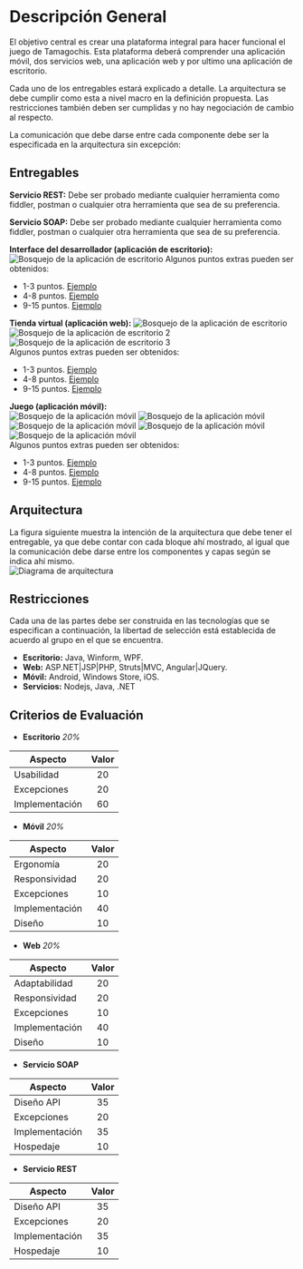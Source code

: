 # Descripción General

El objetivo central es crear una plataforma integral para hacer funcional el juego de Tamagochis. Esta plataforma deberá comprender una aplicación móvil, dos servicios web, una aplicación web y por ultimo una aplicación de escritorio.

Cada uno de los entregables estará explicado a detalle. La arquitectura se debe cumplir como esta a nivel macro en la definición propuesta. Las restricciones también deben ser cumplidas y no hay negociación de cambio al respecto.

La comunicación que debe darse entre cada componente debe ser la especificada en la arquitectura sin excepción: 

## Entregables

**Servicio REST:** Debe ser probado mediante cualquier herramienta como fiddler, postman o cualquier otra herramienta que sea de su preferencia.

**Servicio SOAP:** Debe ser probado mediante cualquier herramienta como fiddler, postman o cualquier otra herramienta que sea de su preferencia.

**Interface del desarrollador (aplicación de escritorio):** 
![Bosquejo de la aplicación de escritorio](http://xpesdcompany-001-site3.ctempurl.com/sites/cetys/clases/sd/tw01.png)
Algunos puntos extras pueden ser obtenidos:
* 1-3 puntos. [Ejemplo](http://xpesdcompany-001-site3.ctempurl.com/sites/cetys/clases/sd/tw_d01.png)
* 4-8 puntos. [Ejemplo](http://xpesdcompany-001-site3.ctempurl.com/sites/cetys/clases/sd/tw_d02.png)
* 9-15 puntos. [Ejemplo](http://xpesdcompany-001-site3.ctempurl.com/sites/cetys/clases/sd/tw_d03.gif)

**Tienda virtual (aplicación web):**
![Bosquejo de la aplicación de escritorio](http://xpesdcompany-001-site3.ctempurl.com/sites/cetys/clases/sd/ts01.png)
![Bosquejo de la aplicación de escritorio 2](http://xpesdcompany-001-site3.ctempurl.com/sites/cetys/clases/sd/ts02.png)
![Bosquejo de la aplicación de escritorio 3](http://xpesdcompany-001-site3.ctempurl.com/sites/cetys/clases/sd/ts03.png)   
Algunos puntos extras pueden ser obtenidos:
* 1-3 puntos. [Ejemplo](http://xpesdcompany-001-site3.ctempurl.com/sites/cetys/clases/sd/TS_D01.png)
* 4-8 puntos. [Ejemplo](http://xpesdcompany-001-site3.ctempurl.com/sites/cetys/clases/sd/TS_D02.png)
* 9-15 puntos. [Ejemplo](http://xpesdcompany-001-site3.ctempurl.com/sites/cetys/clases/sd/TS_D03.png)

**Juego (aplicación móvil):**  
![Bosquejo de la aplicación móvil](http://xpesdcompany-001-site3.ctempurl.com/sites/cetys/clases/sd/T01.png)
![Bosquejo de la aplicación móvil](http://xpesdcompany-001-site3.ctempurl.com/sites/cetys/clases/sd/T02.png)
![Bosquejo de la aplicación móvil](http://xpesdcompany-001-site3.ctempurl.com/sites/cetys/clases/sd/T03.png)
![Bosquejo de la aplicación móvil](http://xpesdcompany-001-site3.ctempurl.com/sites/cetys/clases/sd/T04.png)
![Bosquejo de la aplicación móvil](http://xpesdcompany-001-site3.ctempurl.com/sites/cetys/clases/sd/T05.png)    
Algunos puntos extras pueden ser obtenidos:
* 1-3 puntos. [Ejemplo](http://xpesdcompany-001-site3.ctempurl.com/sites/cetys/clases/sd/Tamagochi_D02.png)
* 4-8 puntos. [Ejemplo](http://xpesdcompany-001-site3.ctempurl.com/sites/cetys/clases/sd/Tamagochi_D03.png)
* 9-15 puntos. [Ejemplo](http://xpesdcompany-001-site3.ctempurl.com/sites/cetys/clases/sd/Tamagochi_D01.png) 

## Arquitectura  
La figura siguiente muestra la intención de la arquitectura que debe tener el entregable, ya que debe contar con cada bloque ahí mostrado, al igual que la comunicación debe darse entre los componentes y capas según se indica ahí mismo.  
![Diagrama de arquitectura](http://xpesdcompany-001-site3.ctempurl.com/sites/cetys/clases/sd/Architecture.PNG)  

## Restricciones  
Cada una de las partes debe ser construida en las tecnologías que se especifican a continuación, la libertad de selección está establecida de acuerdo al grupo en el que se encuentra.  
* **Escritorio:** Java, Winform, WPF.  
* **Web:** ASP.NET|JSP|PHP, Struts|MVC, Angular|JQuery.  
* **Móvil:** Android, Windows Store, iOS.  
* **Servicios:** Nodejs, Java, .NET

## Criterios de Evaluación  
* **Escritorio** *20%*  

| Aspecto	       | Valor	       |
| -------------- |:-------------:|
| Usabilidad     | 20		         |
| Excepciones    | 20		         |
| Implementación | 60	           |

* **Móvil** *20%*  

| Aspecto	       | Valor	       |
| -------------- |:-------------:|
| Ergonomía	     | 20		         |
| Responsividad	 | 20		         |
| Excepciones 	 | 10	           |
| Implementación | 40		         |
| Diseño 	       | 10            |

* **Web** *20%*  

| Aspecto	       | Valor      	 |
| -------------- |:-------------:|
| Adaptabilidad	 | 20		         |
| Responsividad	 | 20		         |
| Excepciones 	 | 10	           |
| Implementación | 40		         |
| Diseño 	       | 10		         |

* **Servicio SOAP**  

| Aspecto	       | Valor	       |
| -------------- |:-------------:|
| Diseño API 	   | 35	        	 |
| Excepciones    | 20		         |
| Implementación | 35	           |
| Hospedaje 	   | 10	           |

* **Servicio REST**  

| Aspecto	       | Valor	       |
| -------------- |:-------------:|
| Diseño API 	   | 35	        	 |
| Excepciones    | 20		         |
| Implementación | 35	           |
| Hospedaje 	   | 10	           |
